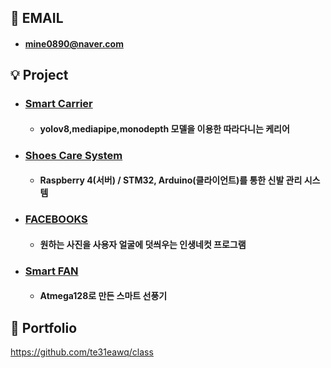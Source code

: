 ## :email: EMAIL
- #### **mine0890@naver.com**
## :bulb: Project
- ### [Smart Carrier](https://github.com/te31eawq/SmartCarrier_project)
  - #### yolov8,mediapipe,monodepth 모델을 이용한 따라다니는 케리어

- ### [Shoes Care System](https://github.com/te31eawq/ShoesCareSystem_project)
  - #### Raspberry 4(서버) / STM32, Arduino(클라이언트)를 통한 신발 관리 시스템

- ### [FACEBOOKS](https://github.com/te31eawq/FACEBOOKS_project)
  - #### 원하는 사진을 사용자 얼굴에 덧씌우는 인생네컷 프로그램

- ### [Smart FAN](https://github.com/te31eawq/FAN_Project)
  - #### Atmega128로 만든 스마트 선풍기

## :ledger: Portfolio
https://github.com/te31eawq/class
